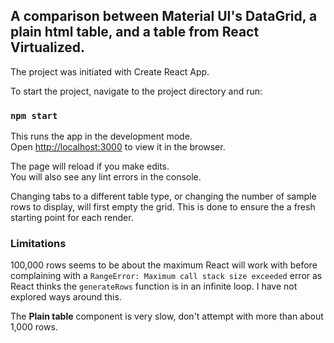 ## A comparison between Material UI's DataGrid, a plain html table, and a table from React Virtualized.

The project was initiated with Create React App.

To start the project, navigate to the project directory and run:

### `npm start`

This runs the app in the development mode.\
Open [http://localhost:3000](http://localhost:3000) to view it in the browser.

The page will reload if you make edits.\
You will also see any lint errors in the console.

Changing tabs to a different table type, or changing the number of sample rows to display, will first empty the grid. This is done to ensure the a fresh starting point for each render.

### Limitations

100,000 rows seems to be about the maximum React will work with before complaining with a `RangeError: Maximum call stack size exceeded` error as React thinks the `generateRows` function is in an infinite loop. I have not explored ways around this.

The **Plain table** component is very slow, don't attempt with more than about 1,000 rows.
